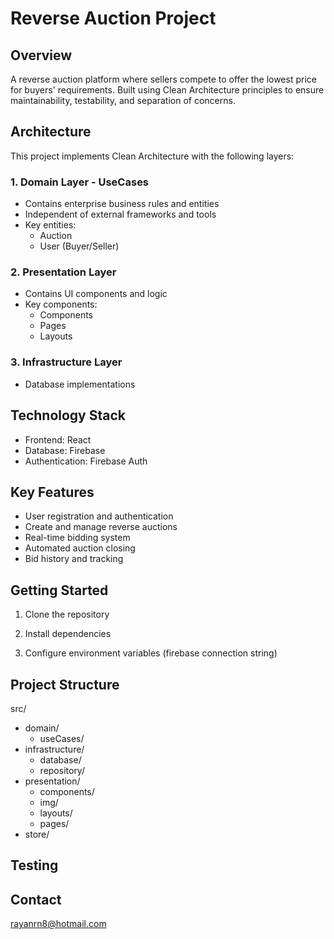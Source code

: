 # Reverse Auction Project

## Overview
A reverse auction platform where sellers compete to offer the lowest price for buyers' requirements. Built using Clean Architecture principles to ensure maintainability, testability, and separation of concerns.

## Architecture
This project implements Clean Architecture with the following layers:

### 1. Domain Layer - UseCases
- Contains enterprise business rules and entities
- Independent of external frameworks and tools
- Key entities:
  - Auction  
  - User (Buyer/Seller)  

### 2. Presentation Layer
- Contains UI components and logic
- Key components:
  - Components
  - Pages
  - Layouts

### 3. Infrastructure Layer
- Database implementations

## Technology Stack
- Frontend: React
- Database: Firebase
- Authentication: Firebase Auth

## Key Features
- User registration and authentication
- Create and manage reverse auctions
- Real-time bidding system
- Automated auction closing
- Bid history and tracking

## Getting Started
1. Clone the repository

2. Install dependencies

3. Configure environment variables (firebase connection string)

## Project Structure
src/
- domain/             
  - useCases/         
- infrastructure/     
    - database/       
    - repository/     
- presentation/       
    - components/     
    - img/            
    - layouts/        
    - pages/          
- store/             

## Testing

## Contact
rayanrn8@hotmail.com
